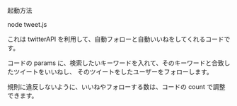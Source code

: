起動方法

node tweet.js

これは twitterAPI を利用して、自動フォローと自動いいねをしてくれるコードです。

コードの params に、検索したいキーワードを入れて、そのキーワードと合致したツイートをいいねし、
そのツイートをしたユーザーをフォローします。

規則に違反しないように、いいねやフォローする数は、コードの count で調整できます。
